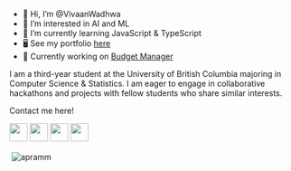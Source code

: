 - 👋 Hi, I’m @VivaanWadhwa
- 👀 I’m interested in AI and ML
- 🌱 I’m currently learning JavaScript & TypeScript
- 🖥️ See my portfolio <a href = "https://vivaanwadhwa.github.io">here</a>
- 🚀 Currently working on <a href = "https://github.com/VivaanWadhwa/Budget_Manager"> Budget Manager</a>

I am a third-year student at the University of British Columbia majoring in Computer Science & Statistics. I am eager to engage in collaborative hackathons and projects with fellow students who share similar interests.

Contact me here!

<p align="left">
 <a href = "https://www.linkedin.com/in/vivaanwadhwa/" target="_blank" rel="noreferrer"><img src = "https://raw.githubusercontent.com/danielcranney/readme-generator/main/public/icons/socials/linkedin.svg" width="32" height="32"/></a>
 <a href="https://www.instagram.com/vivaanwadhwa/" target="_blank" rel="noreferrer"><img src="https://raw.githubusercontent.com/danielcranney/readme-generator/main/public/icons/socials/instagram.svg" width="32" height="32" /></a> 
 <a href="https://twitter.com/vivaan_wadhwa" target="_blank" rel="noreferrer"><img src="https://raw.githubusercontent.com/danielcranney/readme-generator/main/public/icons/socials/twitter.svg" width="32" height="32" /></a>
<a href = "mailto:vivaanw@student.ubc.ca" target="_blank" rel="noreferrer"><img src="https://user-images.githubusercontent.com/36915004/202095509-7550beba-960e-48e5-99fb-47256549f154.png" width="32" height="32"/></a>
</p>



<p>&nbsp;<img align="center" src="https://github-readme-stats.vercel.app/api?username=vivaanwadhwa&show_icons=true&locale=en&theme=tokyonight" alt="apramm" /></p>
<!---
VivaanWadhwa/VivaanWadhwa is a ✨ special ✨ repository because its `README.md` (this file) appears on your GitHub profile.
You can click the Preview link to take a look at your changes.
--->

